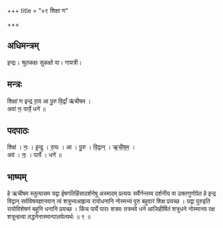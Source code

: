 +++
title = "०९ शिक्षा ण"

+++
## अधिमन्त्रम्
इन्द्रः। श्रुतकक्षः सुकक्षो वा। गायत्री।

## मन्त्रः
शिक्षा॑ ण इन्द्र रा॒य आ पु॒रु वि॒द्वाँ ऋ॑चीषम ।  
अवा॑ नः॒ पार्ये॒ धने॑ ॥

## पदपाठः
शिक्ष॑ । नः॒ । इ॒न्द्र॒ । रा॒यः । आ । पु॒रु । वि॒द्वान् । ऋ॒ची॒ष॒म॒ ।  
अव॑ । नः॒ । पार्ये॑ । धने॑ ॥

## भाष्यम्
हे ऋचीषम स्तुत्यासम यद्वा ईषगतिहिंसादर्शनेषु अस्मादम् प्रत्ययः सर्वैर्गन्तव्य दर्शनीय वा उक्तगुणोपेत हे इन्द्र विद्वान् सर्वविषयज्ञानवान् त्वं शत्रुभ्यआहृत्य रायोधनानि नोस्मभ्यं पुरु बहुवारं शिक्ष प्रयच्छ । यद्वा पुरुइति रायोविशेषणं बहूनि धनानि प्रयच्छ । किंच पार्ये पाराः शत्रवः तत्रभवे धने आजिहीर्षितं शत्रुधने नोस्मानव रक्ष शत्रून्हत्वा तद्धनेनास्मान्पालयेत्यर्थः ॥ ९ ॥